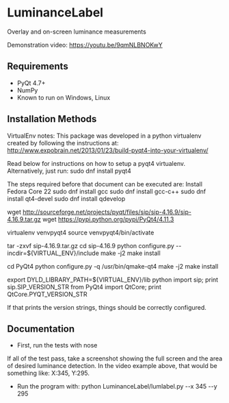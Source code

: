 LuminanceLabel
=========

Overlay and on-screen luminance measurements

Demonstration video:
https://youtu.be/9qmNLBNOKwY
    

Requirements
------------

  * PyQt 4.7+
  * NumPy
  * Known to run on Windows, Linux

Installation Methods
--------------------
VirtualEnv notes:
    This package was developed in a python virtualenv created by
following the instructions at:
http://www.expobrain.net/2013/01/23/build-pyqt4-into-your-virtualenv/

Read below for instructions on how to setup a pyqt4 virtualenv.
Alternatively, just run:
sudo dnf install pyqt4


The steps required before that document can be executed are:
Install Fedora Core 22
sudo dnf install gcc
sudo dnf install gcc-c++
sudo dnf install qt4-devel
sudo dnf install qdevelop

wget http://sourceforge.net/projects/pyqt/files/sip/sip-4.16.9/sip-4.16.9.tar.gz
wget https://pypi.python.org/pypi/PyQt4/4.11.3

virtualenv venvpyqt4
source venvpyqt4/bin/activate

tar -zxvf sip-4.16.9.tar.gz
cd sip-4.16.9
python configure.py --incdir=${VIRTUAL_ENV}/include
make -j2
make install

cd PyQt4
python configure.py -q /usr/bin/qmake-qt4
make -j2
make install

export DYLD_LIBRARY_PATH=${VIRTUAL_ENV}/lib
python
import sip; print sip.SIP_VERSION_STR
from PyQt4 import QtCore; print QtCore.PYQT_VERSION_STR

If that prints the version strings, things should be correctly
configured.

Documentation
-------------

* First, run the tests with nose

If all of the test pass, take a screenshot showing the full screen and
the area of desired luminance detection. In the video example above,
that would be something like: X:345, Y:295.

* Run the program with: 
    python LuminanceLabel/lumlabel.py --x 345 --y 295

